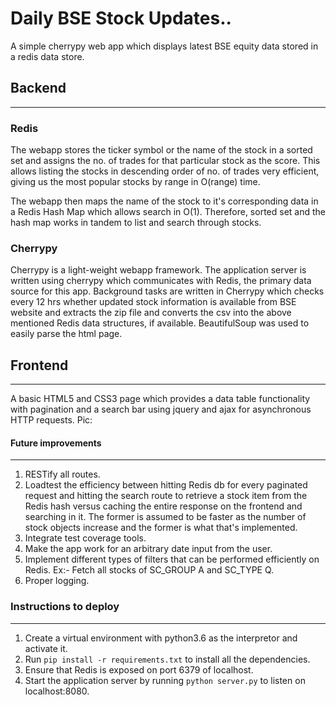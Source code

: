 # Daily BSE Stock Updates..
A simple cherrypy web app which displays latest BSE equity data stored in a redis data store.

## Backend
-------------------------------------------
### Redis
The webapp stores the ticker symbol or the name of the stock in a sorted set and assigns the no. of trades for that particular stock as the score. This allows listing the stocks in descending order of no. of trades very efficient, giving us the most popular stocks by range in O(range) time.

The webapp then maps the name of the stock to it's corresponding data in a Redis Hash Map which allows search in O(1).
Therefore, sorted set and the hash map works in tandem to list and search through stocks.

### Cherrypy
Cherrypy is a light-weight webapp framework. The application server is written using cherrypy which communicates with Redis, the primary data source for this app.
Background tasks are written in Cherrypy which checks every 12 hrs whether updated stock information is available from BSE website and extracts the zip file and converts the csv into the above mentioned Redis data structures, if available.
BeautifulSoup was used to easily parse the html page.

## Frontend
-----------------------------------------------
A basic HTML5 and CSS3 page which provides a data table functionality with pagination and a search bar using jquery and ajax for asynchronous HTTP requests.
Pic:

#### Future improvements
------------------------------------------------
1. RESTify all routes.
2. Loadtest the efficiency between hitting Redis db for every paginated request and hitting the search route to retrieve a stock item from the Redis hash versus caching the entire response on the frontend and searching in it. The former is assumed to be faster as the number of stock objects increase and the former is what that's implemented.
3. Integrate test coverage tools.
4. Make the app work for an arbitrary date input from the user.
5. Implement different types of filters that can be performed efficiently on Redis. 
   Ex:- Fetch all stocks of SC_GROUP A and SC_TYPE Q.
6. Proper logging.

### Instructions to deploy
---------------------------------------------------
1. Create a virtual environment with python3.6 as the interpretor and activate it.
2. Run `pip install -r requirements.txt` to install all the dependencies.
3. Ensure that Redis is exposed on port 6379 of localhost.
4. Start the application server by running `python server.py` to listen on localhost:8080.
